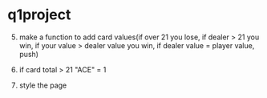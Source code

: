 # q1project


<!-- 3. assign values to the cards -->

<!-- 4. fix being able to deal multiple times -->

<!-- 2. when hand is over clear the divs -->

5. make a function to add card values(if over 21 you lose, if dealer > 21 you win, if your value > dealer value you win, if dealer value = player value, push)

<!-- 1. when you hit, append the next card to playercards rather than appending to playerCard3-5 -->

6. if card total > 21   "ACE" = 1

7. style the page
